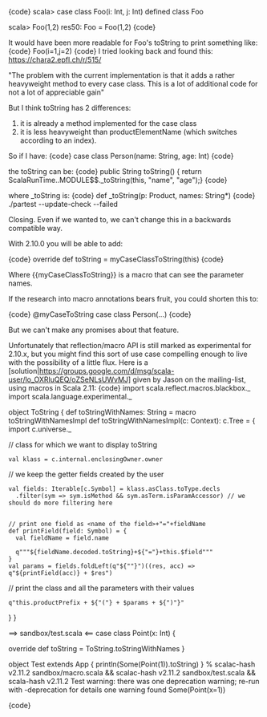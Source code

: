 {code}
scala> case class Foo(i: Int, j: Int)
defined class Foo

scala> Foo(1,2)
res50: Foo = Foo(1,2)
{code}

It would have been more readable for Foo's toString to print something like:
{code}
Foo(i=1,j=2)
{code}
I tried looking back and found this: https://chara2.epfl.ch/r/515/

"The problem with the current implementation is that it adds a rather heavyweight method to every case class. This is a lot of additional code for not a lot of appreciable gain"

But I think toString has 2 differences:
 1. it is already a method implemented for the case class
 2. it is less heavyweight than productElementName (which switches according to an index). 

So if I have:
{code}
case class Person(name: String, age: Int)
{code}

the toString can be:
{code}
public String toString() { return ScalaRunTime..MODULE$$._toString(this, "name", "age");}
{code}

where _toString is:
{code}
def _toString(p: Product, names: String*)
{code}
./partest --update-check --failed

Closing. Even if we wanted to, we can't change this in a backwards compatible way.

With 2.10.0 you will be able to add:

{code}
  override def toString = myCaseClassToString(this)
{code}

Where {{myCaseClassToString}} is a macro that can see the parameter names.

If the research into macro annotations bears fruit, you could shorten this to:

{code}
@myCaseToString
case class Person(...)
{code}

But we can't make any promises about that feature.

Unfortunately that reflection/macro API is still marked as experimental for 2.10.x, but you might find this sort of use case compelling enough to live with the possibility of a little flux.
Here is a [solution|https://groups.google.com/d/msg/scala-user/lo_OXRluQEQ/oZSeNLsUWvMJ] given by Jason on the mailing-list, using macros in Scala 2.11:
{code}
import scala.reflect.macros.blackbox._
import scala.language.experimental._

object ToString {
  def toStringWithNames: String = macro toStringWithNamesImpl
  def toStringWithNamesImpl(c: Context): c.Tree = {
    import c.universe._

    
// class for which we want to display toString

    val klass = c.internal.enclosingOwner.owner

    
// we keep the getter fields created by the user

    val fields: Iterable[c.Symbol] = klass.asClass.toType.decls
      .filter(sym => sym.isMethod && sym.asTerm.isParamAccessor) // we should do more filtering here


    // print one field as <name of the field>+"="+fieldName
    def printField(field: Symbol) = {
      val fieldName = field.name

      q"""${fieldName.decoded.toString}+${"="}+this.$field"""
    }
    val params = fields.foldLeft(q"${""}")((res, acc) => q"${printField(acc)} + $res")

    
// print the class and all the parameters with their values

    q"this.productPrefix + ${"("} + $params + ${")"}"
  }
}

==> sandbox/test.scala <==
case class Point(x: Int) {
  
override def toString = ToString.toStringWithNames
}

object Test extends App {
  println(Some(Point(1)).toString)
}
% scalac-hash v2.11.2 sandbox/macro.scala && scalac-hash v2.11.2  sandbox/test.scala && scala-hash v2.11.2 Test
warning: there was one deprecation warning; re-run with -deprecation for details
one warning found
Some(Point(x=1))

{code}
